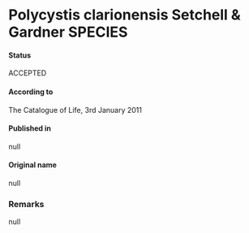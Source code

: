 Polycystis clarionensis Setchell & Gardner SPECIES
=======

#### Status
ACCEPTED

#### According to
The Catalogue of Life, 3rd January 2011

#### Published in
null

#### Original name
null

### Remarks
null